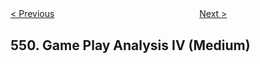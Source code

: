 <!--|This file generated by command(leetcode description); DO NOT EDIT.    |-->
<!--+----------------------------------------------------------------------+-->
<!--|@author    Openset <openset.wang@gmail.com>                           |-->
<!--|@link      https://github.com/openset                                 |-->
<!--|@home      https://github.com/openset/leetcode                        |-->
<!--+----------------------------------------------------------------------+-->

[< Previous](https://github.com/openset/leetcode/tree/master/problems/binary-tree-longest-consecutive-sequence-ii "Binary Tree Longest Consecutive Sequence II")
　　　　　　　　　　　　　　　　
[Next >](https://github.com/openset/leetcode/tree/master/problems/student-attendance-record-i "Student Attendance Record I")

## 550. Game Play Analysis IV (Medium)


